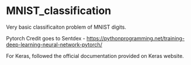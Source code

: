 # MNIST_classification
Very basic classificaiton problem of MNIST digits. 

Pytorch Credit goes to Sentdex - https://pythonprogramming.net/training-deep-learning-neural-network-pytorch/

For Keras, followed the official documentation provided on Keras website.
